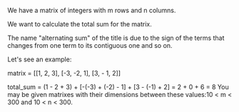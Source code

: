 We have a matrix of integers with m rows and n columns.

We want to calculate the total sum for the matrix.

The name "alternating sum" of the title is due to the sign of the terms that changes from one term to its contiguous one and so on.

Let's see an example:

matrix = [[1, 2, 3], [-3, -2, 1], [3, - 1, 2]]

total_sum = (1 - 2 + 3) + [-(-3) + (-2) - 1] + [3 - (-1) + 2] = 2 + 0 + 6 = 8
You may be given matrixes with their dimensions between these values:10 < m < 300 and 10 < n < 300.
